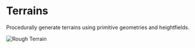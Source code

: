 # Terrains

Procedurally generate terrains using primitive geometries and heightfields.

<img src="rough_terrain.png" alt="Rough Terrain">
